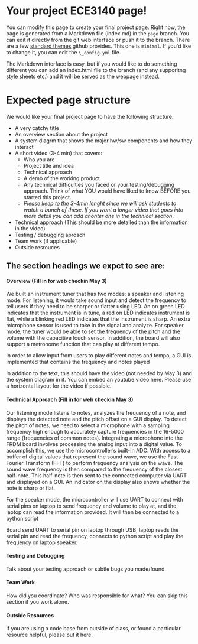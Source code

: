 # Your project ECE3140 page!

You can modify this page to create your final project page. Right now, the page is generated from a Markdown file (index.md) in the `page` branch. You can edit it directly from the git web interface or push it to the branch. There are a few [standard themes](https://pages.github.com/themes/) github provides. This one is `minimal`. If you'd like to change it, you can edit the `\_config.yml` file.

The Markdown interface is easy, but if you would like to do something different you can add an index.html file to the branch (and any supporitng style sheets etc.) and it will be served as the webpage instead. 

# Expected page structure 

We would like your final project page to have the following structure:
- A very catchy title
- An overview section about the project
- A system diagrm that shows the major hw/sw components and how they interact 
- A short video (3-4 min) that covers:
  - Who you are
  - Project title and idea
  - Technical approach
  - A demo of the working product
  - Any technical difficulties you faced or your testing/debugging approach. Think of what YOU would have liked to know BEFORE you started this project.
  - _Please keep to the 3-4min lenght since we will ask students to watch a bunch of these. If you want a longer video that goes into more detail you can add anohter one in the technical section_. 
- Technical approach (This should be more detailed than the information in the video)
- Testing / debugging aproach
- Team work (if applicable)
- Outside resrouces

## The section headings we expct to see are:

#### Overview (Fill in for web checkin May 3)
We built an instrument tuner that has two modes: a speaker and listening mode. For listening, it would take sound input and detect the frequency to tell users if they need to be sharper or flatter using LED. An on green LED indicates that the instrument is in tune, a red on LED indicates instrument is flat, while a blinking red LED indicates that the instrument is sharp. An extra microphone sensor is used to take in the signal and analyze. For speaker mode, the tuner would be able to set the frequency of the pitch and the volume with the capacitive touch sensor. In addition, the board will also support a metronome function that can play at different tempo.

In order to allow input from users to play different notes and tempo, a GUI is implemented that contains the frequency and notes played 

In addition to the text, this should have the video (not needed by May 3) and the system diagram in it. You can embed an youtube video here. Please use a horizontal layout for the video if possible. 

#### Technical Approach (Fill in for web checkin May 3)
Our listening mode listens to notes, analyzes the frequency of a note, and displays the detected note and the pitch offset on a GUI display. To detect the pitch of notes, we need to select a microphone with a sampling frequency high enough to accurately capture frequencies in the 16-5000 range (frequencies of common notes). Integrating a microphone into the FRDM board involves processing the analog input into a digital value. To accomplish this, we use the microcontroller’s built-in ADC. With access to a buffer of digital values that represent the sound wave, we use the Fast Fourier Transform (FFT) to perform frequency analysis on the wave. The sound wave frequency is then compared to the frequency of the closest half-note. This half-note is then sent to the connected computer via UART and displayed on a GUI. An indicator on the display also shows whether the note is sharp or flat. 

For the speaker mode, the microcontroller will use UART to connect with serial pins on laptop to send frequency and volume to play at, and the laptop can read the information provided. It will then be connected to a python script 

Board send UART to serial pin on laptop through USB, laptop reads the serial pin and read the frequency, connects to python script and play the frequency on laptop speaker.
#### Testing and Debugging
Talk about your testing approach or subtle bugs you made/found.
#### Team Work 
How did you coordinate? Who was responsible for what? You can skip this section if you work alone. 
#### Outside Resources
If you are using a code base from outside of class, or found a particular resource helpful, please put it here. 




